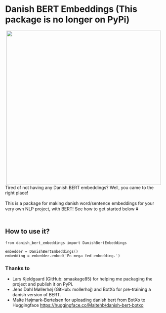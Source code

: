 # Danish BERT Embeddings (This package is no longer on PyPi)
<img align='right' src="https://user-images.githubusercontent.com/39537120/96163240-f1c8cd80-0f19-11eb-8bb5-ab1e9f467060.jpg" width="500"><br>
Tired of not having any Danish BERT embeddings? Well, you came to the right place! <br><br>
This is a package for making danish word/sentence embeddings for your very own NLP project, with BERT! 
See how to get started below ⬇️<br><br>

## How to use it?
```
from danish_bert_embeddings import DanishBertEmbeddings

embedder = DanishBertEmbeddings()
embedding = embedder.embed('En mega fed embedding.')
```
### Thanks to
- Lars Kjeldgaard (GitHub: smaakage85) for helping me packaging the project and publish it on PyPi.
- Jens Dahl Møllerhøj (GitHub: mollerhoj) and BotXo for pre-training a danish version of BERT.
- Malte Højmark-Bertelsen for uploading danish bert from BotXo to Huggingface https://huggingface.co/Maltehb/danish-bert-botxo
<br>



